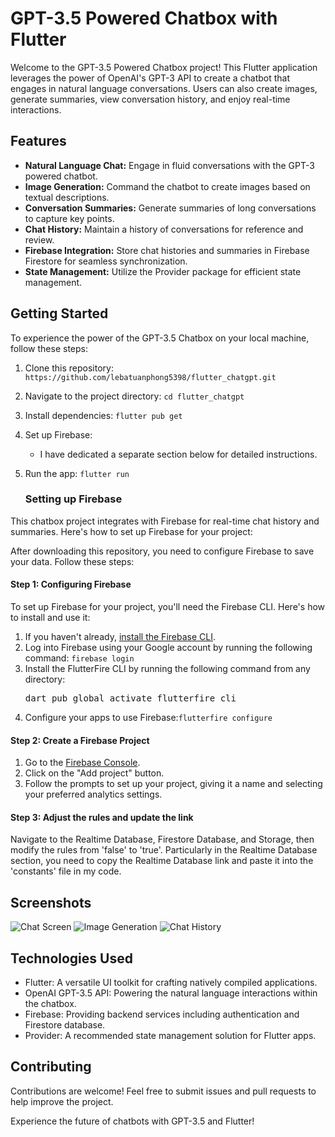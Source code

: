 # GPT-3.5 Powered Chatbox with Flutter

Welcome to the GPT-3.5 Powered Chatbox project! This Flutter application leverages the power of OpenAI's GPT-3 API to create a chatbot that engages in natural language conversations. Users can also create images, generate summaries, view conversation history, and enjoy real-time interactions.

## Features

- **Natural Language Chat:** Engage in fluid conversations with the GPT-3 powered chatbot.
- **Image Generation:** Command the chatbot to create images based on textual descriptions.
- **Conversation Summaries:** Generate summaries of long conversations to capture key points.
- **Chat History:** Maintain a history of conversations for reference and review.
- **Firebase Integration:** Store chat histories and summaries in Firebase Firestore for seamless synchronization.
- **State Management:** Utilize the Provider package for efficient state management.

## Getting Started

To experience the power of the GPT-3.5 Chatbox on your local machine, follow these steps:

1. Clone this repository: `https://github.com/lebatuanphong5398/flutter_chatgpt.git`
2. Navigate to the project directory: `cd flutter_chatgpt`
3. Install dependencies: `flutter pub get`
4. Set up Firebase:
   - I have dedicated a separate section below for detailed instructions.
5. Run the app: `flutter run`

   ### Setting up Firebase

This chatbox project integrates with Firebase for real-time chat history and summaries. Here's how to set up Firebase for your project:

After downloading this repository, you need to configure Firebase to save your data. Follow these steps:

#### Step 1: Configuring Firebase

To set up Firebase for your project, you'll need the Firebase CLI. Here's how to install and use it:
1. If you haven't already, [install the Firebase CLI](https://firebase.google.com/docs/cli#setup_update_cli).
2. Log into Firebase using your Google account by running the following command:
   `firebase login`
3. Install the FlutterFire CLI by running the following command from any directory:
   <pre>dart pub global activate flutterfire_cli</pre>
4. Configure your apps to use Firebase:`flutterfire configure`

#### Step 2: Create a Firebase Project

1. Go to the [Firebase Console](https://console.firebase.google.com/).
2. Click on the "Add project" button.
3. Follow the prompts to set up your project, giving it a name and selecting your preferred analytics settings.

#### Step 3: Adjust the rules and update the link

Navigate to the Realtime Database, Firestore Database, and Storage, then modify the rules from 'false' to 'true'. Particularly in the Realtime Database section, you need to copy the Realtime Database link and paste it into the 'constants' file in my code.

## Screenshots

![Chat Screen](screenshots/chat_screen.png)
![Image Generation](screenshots/image_generation.png)
![Chat History](screenshots/chat_history.png)

## Technologies Used

- Flutter: A versatile UI toolkit for crafting natively compiled applications.
- OpenAI GPT-3.5 API: Powering the natural language interactions within the chatbox.
- Firebase: Providing backend services including authentication and Firestore database.
- Provider: A recommended state management solution for Flutter apps.


## Contributing

Contributions are welcome! Feel free to submit issues and pull requests to help improve the project.

Experience the future of chatbots with GPT-3.5 and Flutter!
